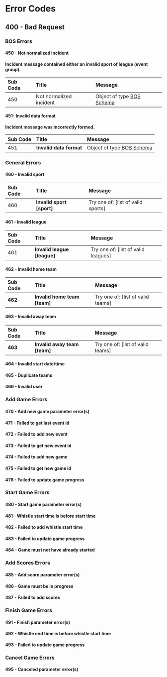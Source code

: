 # Error Codes

## **400 - Bad Request**

### **BOS Errors**

#### **450 - Not normalized incident**

**Incident message contained either an invalid sport of league \(event group\).**

| **Sub Code** | Title | Message |
| :--- | :--- | :--- |
| 450 | Not normalized incident | Object of type [BOS Schema](../bos-schema.md) |

#### **451- Invalid data format**

**Incident message was incorrectly formed.**

| **Sub Code** | Title | Message |
| :--- | :--- | :--- |
| 451 |  **Invalid data format** | Object of type [BOS Schema](../bos-schema.md) |

### **General Errors**

#### **460 - Invalid sport**

| **Sub Code** | Title | Message |
| :--- | :--- | :--- |
| 460 |  **Invalid sport \[sport\]** | Try one of: \[list of valid sports\] |

#### **461 - Invalid league**

| **Sub Code** | Title | Message |
| :--- | :--- | :--- |
| 461 |  **Invalid league \[league\]** | Try one of: \[list of valid leagues\] |

#### **462 - Invalid home team**

| **Sub Code** | Title | Message |
| :--- | :--- | :--- |
| **462** |  **Invalid home team \[team\]** | Try one of: \[list of valid teams\] |

#### **463 - Invalid away team**

| **Sub Code** | Title | Message |
| :--- | :--- | :--- |
| **463** |  **Invalid away team \[team\]** | Try one of: \[list of valid teams\] |

#### **464 - Invalid start date/time**

#### **465 - Duplicate teams**

#### **466 - Invalid user**

### **Add Game Errors**

#### **470 - Add new game parameter error\(s\)**

#### **471 - Failed to get last event id**

#### **472 - Failed to add new event**

#### **473 - Failed to get new event id**

#### **474 - Failed to add new game**

#### **475 - Failed to get new game id**

#### **476 - Failed to update game progress**

### **Start Game Errors**

#### **480 - Start game parameter error\(s\)**

#### **481 - Whistle start time is before start time**

#### **482 - Failed to add whistle start time**

#### **483 - Failed to update game progress**

#### **484 - Game must not have already started**

### **Add Scores Errors**

#### **485 - Add score parameter error\(s\)**

#### **486 - Game must be in progress**

#### **487 - Failed to add scores**

### **Finish Game Errors**

#### **491 - Finish parameter error\(s\)**

#### **492 - Whistle end time is before whistle start time**

**493 - Failed to update game progress**

### **Cancel Game Errors**

#### **495 - Canceled parameter error\(s\)** 

